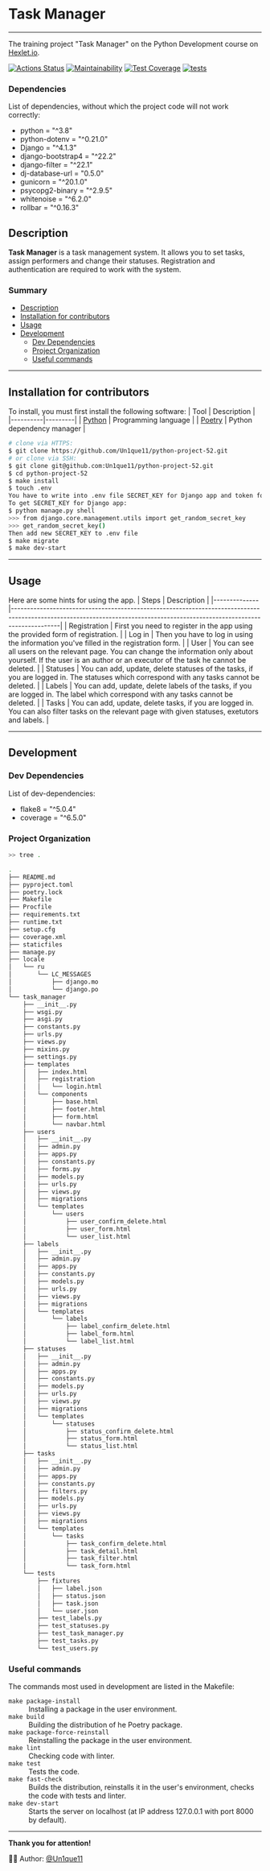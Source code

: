 # Task Manager
___

The training project "Task Manager" on the Python Development course on [Hexlet.io](https://ru.hexlet.io/programs/python).

[![Actions Status](https://github.com/Un1que11/python-project-52/workflows/hexlet-check/badge.svg)](https://github.com/Un1que11/python-project-52/actions)
[![Maintainability](https://api.codeclimate.com/v1/badges/efa05876d1635d2f3e0d/maintainability)](https://codeclimate.com/github/Un1que11/python-project-52/maintainability)
[![Test Coverage](https://api.codeclimate.com/v1/badges/efa05876d1635d2f3e0d/test_coverage)](https://codeclimate.com/github/Un1que11/python-project-52/test_coverage)
[![tests](https://github.com/Un1que11/python-project-52/actions/workflows/test-checker.yml/badge.svg?branch=main)](https://github.com/IgorGakhov/python-project-52/actions/workflows/test-checker.yml)

### Dependencies
List of dependencies, without which the project code will not work correctly:
- python = "^3.8"
- python-dotenv = "^0.21.0"
- Django = "^4.1.3"
- django-bootstrap4 = "^22.2"
- django-filter = "^22.1"
- dj-database-url = "0.5.0"
- gunicorn = "^20.1.0"
- psycopg2-binary = "^2.9.5"
- whitenoise = "^6.2.0"
- rollbar = "^0.16.3"

## Description
**Task Manager** is a task management system. It allows you to set tasks, assign performers and change their statuses. Registration and authentication are required to work with the system.

### Summary
* [Description](#description)
* [Installation for contributors](#installation-for-contributors)
* [Usage](#usage)
* [Development](#development)
  * [Dev Dependencies](#dev-dependencies)
  * [Project Organization](#project-organization)
  * [Useful commands](#useful-commands)


___

## Installation for contributors

To install, you must first install the following software:
| Tool | Description |
|----------|---------|
| [Python](https://www.python.org/downloads/) |  Programming language |
| [Poetry](https://python-poetry.org/) |  Python dependency manager |

```Bash
# clone via HTTPS:
$ git clone https://github.com/Un1que11/python-project-52.git
# or clone via SSH:
$ git clone git@github.com:Un1que11/python-project-52.git
$ cd python-project-52
$ make install
$ touch .env
You have to write into .env file SECRET_KEY for Django app and token for Rollbar. See .env.example.
To get SECRET_KEY for Django app:
$ python manage.py shell
>>> from django.core.management.utils import get_random_secret_key
>>> get_random_secret_key()
Then add new SECRET_KEY to .env file
$ make migrate
$ make dev-start
```


___

## Usage
Here are some hints for using the app.
| Steps        | Description                                                                                                                                                               |
|--------------|---------------------------------------------------------------------------------------------------------------------------------------------------------------------------|
| Registration | First you need to register in the app using the provided form of registration.                                                                                            |
| Log in       | Then you have to log in using the information you've filled in the registration form.                                                                                     |
| User         | You can see all users on the relevant page. You can change the information only about yourself. If the user is an author or an executor of the task he cannot be deleted. |
| Statuses     | You can add, update, delete statuses of the tasks, if you are logged in. The statuses which correspond with any tasks cannot be deleted.                                  |
| Labels       | You can add, update, delete labels of the tasks, if you are logged in. The label which correspond with any tasks cannot be deleted.                                       |
| Tasks        | You can add, update, delete tasks, if you are logged in. You can also filter tasks on the relevant page with given statuses, exetutors and labels.                        |


___

## Development

### Dev Dependencies

List of dev-dependencies:
- flake8 = "^5.0.4"
- coverage = "^6.5.0"

### Project Organization

```bash
>> tree .
```
```bash
.
├── README.md
├── pyproject.toml
├── poetry.lock
├── Makefile
├── Procfile
├── requirements.txt
├── runtime.txt
├── setup.cfg
├── coverage.xml
├── staticfiles
├── manage.py
├── locale
│   └── ru
│       └── LC_MESSAGES
│           ├── django.mo
│           └── django.po
└── task_manager
    ├── __init__.py
    ├── wsgi.py
    ├── asgi.py
    ├── constants.py
    ├── urls.py
    ├── views.py
    ├── mixins.py
    ├── settings.py
    ├── templates
    │   ├── index.html
    │   ├── registration
    │   │   └── login.html
    │   └── components
    │       ├── base.html
    │       ├── footer.html
    │       ├── form.html
    │       └── navbar.html
    ├── users
    │   ├── __init__.py
    │   ├── admin.py
    │   ├── apps.py
    │   ├── constants.py
    │   ├── forms.py
    │   ├── models.py
    │   ├── urls.py
    │   ├── views.py
    │   ├── migrations
    │   └── templates
    │       └── users
    │           ├── user_confirm_delete.html
    │           ├── user_form.html
    │           └── user_list.html
    ├── labels
    │   ├── __init__.py
    │   ├── admin.py
    │   ├── apps.py
    │   ├── constants.py
    │   ├── models.py
    │   ├── urls.py
    │   ├── views.py
    │   ├── migrations
    │   └── templates
    │       └── labels
    │           ├── label_confirm_delete.html
    │           ├── label_form.html
    │           └── label_list.html
    ├── statuses
    │   ├── __init__.py
    │   ├── admin.py
    │   ├── apps.py
    │   ├── constants.py
    │   ├── models.py
    │   ├── urls.py
    │   ├── views.py
    │   ├── migrations
    │   └── templates
    │       └── statuses
    │           ├── status_confirm_delete.html
    │           ├── status_form.html
    │           └── status_list.html
    ├── tasks
    │   ├── __init__.py
    │   ├── admin.py
    │   ├── apps.py
    │   ├── constants.py
    │   ├── filters.py
    │   ├── models.py
    │   ├── urls.py
    │   ├── views.py
    │   ├── migrations
    │   └── templates
    │       └── tasks
    │           ├── task_confirm_delete.html
    │           ├── task_detail.html
    │           ├── task_filter.html
    │           └── task_form.html
    └── tests
        ├── fixtures
        │   ├── label.json
        │   ├── status.json
        │   ├── task.json
        │   └── user.json
        ├── test_labels.py
        ├── test_statuses.py
        ├── test_task_manager.py
        ├── test_tasks.py
        └── test_users.py
```

### Useful commands

The commands most used in development are listed in the Makefile:

<dl>
    <dt><code>make package-install</code></dt>
    <dd>Installing a package in the user environment.</dd>
    <dt><code>make build</code></dt>
    <dd>Building the distribution of he Poetry package.</dd>
    <dt><code>make package-force-reinstall</code></dt>
    <dd>Reinstalling the package in the user environment.</dd>
    <dt><code>make lint</code></dt>
    <dd>Checking code with linter.</dd>
    <dt><code>make test</code></dt>
    <dd>Tests the code.</dd>
    <dt><code>make fast-check</code></dt>
    <dd>Builds the distribution, reinstalls it in the user's environment, checks the code with tests and linter.</dd>
    <dt><code>make dev-start</code></dt>
    <dd>Starts the server on localhost (at IP address 127.0.0.1 with port 8000 by default).</dd>
</dl>

___

**Thank you for attention!**

:man_technologist: Author: [@Un1que11](https://github.com/Un1que11)
